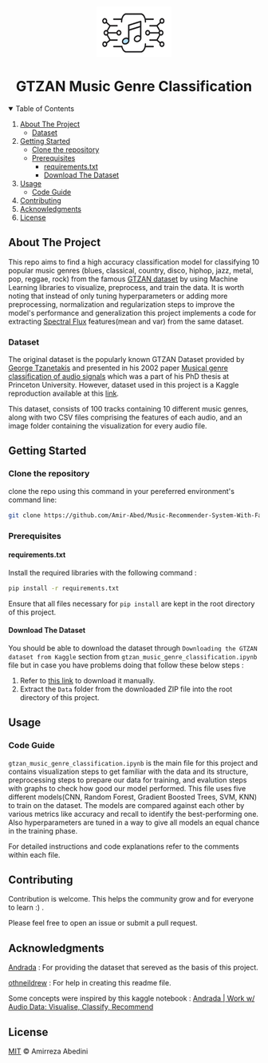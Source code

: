 <a id="readme-top"></a>

<br />
<div align="center">
<img src="images/logo.png" alt="Logo" width="150" height="100">

<h1 align="center">GTZAN Music Genre Classification</h1>
</div>

<details open="open">
<summary>Table of Contents</summary>
<ol>
  <li>
    <a href="#about-the-project">About The Project</a>
    <ul>
      <li><a href="#dataset">Dataset</a></li>
    </ul>
  </li>
  <li>
    <a href="#getting-started">Getting Started</a>
    <ul>
      <li><a href="#clone-the-repository">Clone the repository</a></li>
      <li>
      <a href="#prerequisites">Prerequisites</a>
     <ul>
       <li><a href="#requirementstxt">requirements.txt</a></li>
       <li><a href="#download-the-dataset">Download The Dataset</a></li>
     </ul>
      </li>
    </ul>
  </li>
  <li>
    <a href="#usage">Usage</a>
    <ul>
      <li><a href="#code-guide">Code Guide</a></li>
    </ul>
  </li>
  <li><a href="#contributing">Contributing</a></li>
  <li><a href="#acknowledgments">Acknowledgments</a></li>
  <li><a href="#license">License</a></li>
</ol>
</details>


## About The Project
This repo aims to find a high accuracy classification model for classifying 10 popular music genres (blues, classical, country, disco, hiphop, jazz, metal, pop, reggae, rock) from the famous <a href = "https://short-link.me/RGU5">GTZAN dataset</a> by using Machine Learning libraries to visualize, preprocess, and train the data. It is worth noting that instead of only tuning hyperparameters or adding more preprocessing, normalization and regularization steps to improve the model's performance and generalization this project implements a code for extracting <a href= "https://en.wikipedia.org/wiki/Spectral_flux">Spectral Flux</a> features(mean and var) from the same dataset.

### Dataset
The original dataset is the popularly known GTZAN Dataset provided by <a href = https://webhome.csc.uvic.ca/~gtzan/index.html#>George Tzanetakis</a> and presented in his 2002 paper <a href = https://dspace.library.uvic.ca/server/api/core/bitstreams/d7457cdf-e42f-4772-b9ee-801adf43f949/content>Musical genre classification of audio signals</a> which was a part of his PhD thesis at Princeton University. However, dataset used in this project is a Kaggle reproduction available at this <a href="https://www.kaggle.com/datasets/andradaolteanu/gtzan-dataset-music-genre-classification/data">link</a>.

This dataset, consists of 100 tracks containing 10 different music genres, along with two CSV files comprising the features of each audio, and an image folder containing the visualization for every audio file.

## Getting Started

### Clone the repository
clone the repo using this command in your pereferred environment's command line:

```sh
git clone https://github.com/Amir-Abed/Music-Recommender-System-With-FastAPI.git
```

### Prerequisites
#### requirements.txt
Install the required libraries with the following command :

```sh 
pip install -r requirements.txt 
```
Ensure that all files necessary for ```pip install``` are kept in the root directory of this project.

#### Download The Dataset
You should be able to download the dataset through `Downloading the GTZAN dataset from Kaggle` section from `gtzan_music_genre_classification.ipynb` file but in case you have problems doing that follow these below steps :
1. Refer to <a href="https://www.kaggle.com/datasets/andradaolteanu/gtzan-dataset-music-genre-classification">this link</a> to download it manually.
3. Extract the `Data` folder from the downloaded ZIP file into the root directory of this project.

## Usage

### Code Guide
`gtzan_music_genre_classification.ipynb` is the main file for this project and contains visualization steps to get familiar with the data and its structure, preprocessing steps to prepare our data for training, and evalution steps with graphs to check how good our model performed. This file uses five different models(CNN, Random Forest, Gradient Boosted Trees, SVM, KNN) to train on the dataset. The models are compared against each other by various metrics like accuracy and recall to identify the best-performing one. Also hyperparameters are tuned in a way to give all models an equal chance in the training phase.

For detailed instructions and code explanations refer to the comments within each file.

## Contributing
Contribution is welcome. This helps the community grow and for everyone to learn :) .

Please feel free to open an issue or submit a pull request.

## Acknowledgments
[Andrada](https://www.kaggle.com/andradaolteanu) : For providing the dataset that sereved as the basis of this project.

[othneildrew](https://github.com/othneildrew/Best-README-Template) : For help in creating this readme file.

Some concepts were inspired by this kaggle notebook : [Andrada | Work w/ Audio Data: Visualise, Classify, Recommend](https://www.kaggle.com/code/andradaolteanu/work-w-audio-data-visualise-classify-recommend)

## License
[MIT](LICENSE) © Amirreza Abedini
